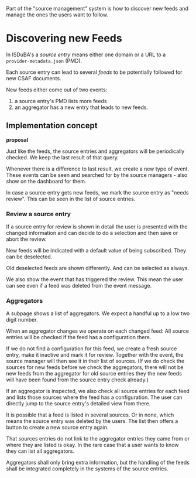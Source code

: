 <!--
 This file is Free Software under the Apache-2.0 license
 without warranty, see README.md and LICENSES/Apache-2.0.txt for details.

 SPDX-License-Identifier: Apache-2.0

 SPDX-FileCopyrightText: 2024 German Federal Office for Information Security (BSI) <https://www.bsi.bund.de>
 Software-Engineering: 2024 Intevation GmbH <https://intevation.de>
-->

Part of the "source management" system is
how to discover new feeds and manage the ones the users want to follow.

# Discovering new Feeds

In ISDuBA's a _source entry_ means either one domain or a URL
to a `provider-metadata.json` (PMD).

Each source entry can lead to several _feeds_
to be potentially followed for new CSAF documents.

New feeds either come out of two events:
 1. a source entry's PMD lists more feeds
 2. an aggregator has a new entry that leads to new feeds.


## Implementation concept

**proposal**

Just like the feeds, the source entries and aggregators will be
periodically checked. We keep the last result of that query.

Whenever there is a difference to last result,
we create a new type of event.
These events can be seen and searched for by the source managers -
also show on the dashboard for them.

In case a source entry gets new feeds, we mark the source entry
as "needs review". This can be seen in the list of source entries.


### Review a source entry

If a source entry for review is shown in detail the user is
presented with the changed information and can decide to
do a selection and then save or abort the review.

New feeds will be indicated with a default value of being subscribed.
They can be deselected.

Old deselected feeds are shown differently. And can be selected as always.

We also show the event that has triggered the review.
This mean the user can see even if a feed was deleted from the event message.


### Aggregators

A subpage shows a list of aggregators.
We expect a handful up to a low two digit number.

When an aggregator changes we operate on each changed feed:
All source entries will be checked if the feed has a configuration there.

If we do not find a configuration for this feed, we create a fresh
source entry, make it inactive and mark it for review.
Together with the event, the source manager will then see it in their
list of sources.
(If we do check the sources for new feeds before we check the aggregators,
there will not be new feeds from the aggregator for old source entries
they the new feeds will have been found from the source entry check already.)

If an aggregator is inspected, we also check all source entries
for each feed and lists those sources where the feed has a configuration.
The user can directly jump to the source entry's detailed view from there.

It is possible that a feed is listed in several sources.
Or in none, which means the source entry was deleted by the users.
The list then offers a button to create a new source entry again.

That sources entries do not link to the aggregator entries they came
from or where they are listed is okay.
In the rare case that a user wants to know they can list all aggregators.

Aggregators shall only bring extra information, but the handling of the feeds
shall be integrated completely in the systems of the source entries.
